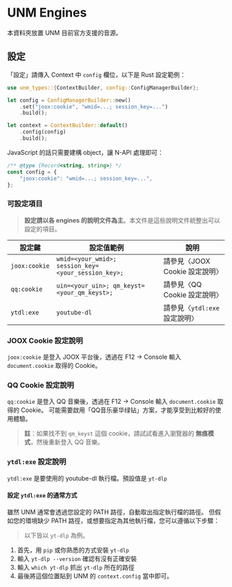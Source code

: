 # UNM Engines

本資料夾放置 UNM 目前官方支援的音源。

## 設定

「設定」請傳入 Context 中 `config` 欄位，以下是 Rust 設定範例：

```rs
use unm_types::{ContextBuilder, config::ConfigManagerBuilder};

let config = ConfigManagerBuilder::new()
    .set("joox:cookie", "wmid=...; session_key=...")
    .build();

let context = ContextBuilder::default()
    .config(config)
    .build();
```

JavaScript 的話只需要建構 object，讓 N-API 處理即可：

```js
/** @type {Record<string, string>} */
const config = {
    "joox:cookie": "wmid=...; session_key=...",
};
```

### 可設定項目

> **設定請以各 engines 的說明文件為主**。本文件是這些說明文件統整出可以設定的項目。

| 設定鍵        | 設定值範例                                          | 說明                           |
| ------------- | --------------------------------------------------- | ------------------------------ |
| `joox:cookie` | `wmid=<your_wmid>; session_key=<your_session_key>;` | 請參見〈JOOX Cookie 設定說明〉 |
| `qq:cookie`   | `uin=<your_uin>; qm_keyst=<your_qm_keyst>;`         | 請參見〈QQ Cookie 設定說明〉   |
| `ytdl:exe`    | `youtube-dl`                                        | 請參見〈`ytdl:exe` 設定說明〉  |

### JOOX Cookie 設定說明

`joox:cookie` 是登入 JOOX 平台後，透過在 F12 → Console 輸入 `document.cookie` 取得的 Cookie。

### QQ Cookie 設定說明

`qq:cookie` 是登入 QQ 音樂後，透過在 F12 → Console 輸入 `document.cookie` 取得的 Cookie。
可能需要啟用「QQ音乐豪华绿钻」方案，才能享受到比較好的使用體驗。

> **註**：如果找不到 `qm_keyst` 這個 cookie，請試試看進入瀏覽器的 **無痕模式**，然後重新登入 QQ 音樂。

### `ytdl:exe` 設定說明

`ytdl:exe` 是要使用的 youtube-dl 執行檔。預設值是 `yt-dlp`

#### 設定 `ytdl:exe` 的通常方式

雖然 UNM 通常會透過您設定的 PATH 路徑，自動取出指定執行檔的路徑。
但假如您的環境缺少 PATH 路徑，或想要指定為其他執行檔，您可以遵循以下步驟：

> 以下皆以 `yt-dlp` 為例。

1. 首先，用 `pip` 或你熟悉的方式安裝 `yt-dlp`
2. 輸入 `yt-dlp --version` 確認有沒有正確安裝
3. 輸入 `which yt-dlp` 抓出 `yt-dlp` 所在的路徑
4. 最後將這個位置貼到 UNM 的 `context.config` 當中即可。
